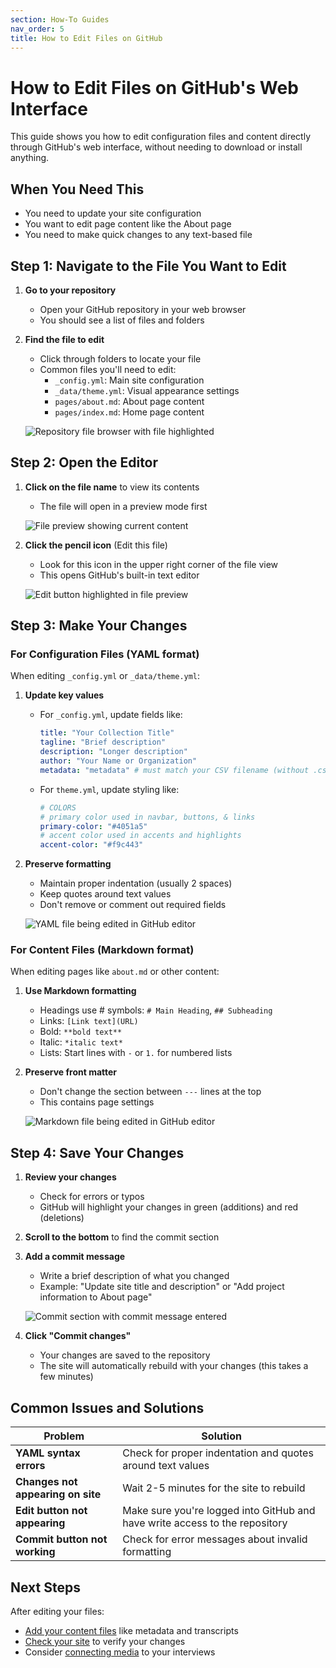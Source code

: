 ```yaml
---
section: How-To Guides
nav_order: 5
title: How to Edit Files on GitHub
---
```


# How to Edit Files on GitHub's Web Interface

This guide shows you how to edit configuration files and content directly through GitHub's web interface, without needing to download or install anything.

## When You Need This

- You need to update your site configuration
- You want to edit page content like the About page
- You need to make quick changes to any text-based file

## Step 1: Navigate to the File You Want to Edit

1. **Go to your repository**
   - Open your GitHub repository in your web browser
   - You should see a list of files and folders

2. **Find the file to edit**
   - Click through folders to locate your file
   - Common files you'll need to edit:
     - `_config.yml`: Main site configuration
     - `_data/theme.yml`: Visual appearance settings
     - `pages/about.md`: About page content
     - `pages/index.md`: Home page content
   
   ![Repository file browser with file highlighted](SCREENSHOT_PLACEHOLDER)

## Step 2: Open the Editor

1. **Click on the file name** to view its contents
   - The file will open in a preview mode first
   
   ![File preview showing current content](SCREENSHOT_PLACEHOLDER)

2. **Click the pencil icon** (Edit this file)
   - Look for this icon in the upper right corner of the file view
   - This opens GitHub's built-in text editor
   
   ![Edit button highlighted in file preview](SCREENSHOT_PLACEHOLDER)

## Step 3: Make Your Changes

### For Configuration Files (YAML format)

When editing `_config.yml` or `_data/theme.yml`:

1. **Update key values**
   - For `_config.yml`, update fields like:
     ```yaml
     title: "Your Collection Title"
     tagline: "Brief description"
     description: "Longer description"
     author: "Your Name or Organization"
     metadata: "metadata" # must match your CSV filename (without .csv)
     ```
   
   - For `theme.yml`, update styling like:
     ```yaml
     # COLORS
     # primary color used in navbar, buttons, & links
     primary-color: "#4051a5"
     # accent color used in accents and highlights
     accent-color: "#f9c443"
     ```

2. **Preserve formatting**
   - Maintain proper indentation (usually 2 spaces)
   - Keep quotes around text values
   - Don't remove or comment out required fields
   
   ![YAML file being edited in GitHub editor](SCREENSHOT_PLACEHOLDER)

### For Content Files (Markdown format)

When editing pages like `about.md` or other content:

1. **Use Markdown formatting**
   - Headings use # symbols: `# Main Heading`, `## Subheading`
   - Links: `[Link text](URL)`
   - Bold: `**bold text**`
   - Italic: `*italic text*`
   - Lists: Start lines with `-` or `1.` for numbered lists

2. **Preserve front matter**
   - Don't change the section between `---` lines at the top
   - This contains page settings
   
   ![Markdown file being edited in GitHub editor](SCREENSHOT_PLACEHOLDER)

## Step 4: Save Your Changes

1. **Review your changes**
   - Check for errors or typos
   - GitHub will highlight your changes in green (additions) and red (deletions)

2. **Scroll to the bottom** to find the commit section

3. **Add a commit message**
   - Write a brief description of what you changed
   - Example: "Update site title and description" or "Add project information to About page"
   
   ![Commit section with commit message entered](SCREENSHOT_PLACEHOLDER)

4. **Click "Commit changes"**
   - Your changes are saved to the repository
   - The site will automatically rebuild with your changes (this takes a few minutes)

## Common Issues and Solutions

| Problem | Solution |
|---------|----------|
| **YAML syntax errors** | Check for proper indentation and quotes around text values |
| **Changes not appearing on site** | Wait 2-5 minutes for the site to rebuild |
| **Edit button not appearing** | Make sure you're logged into GitHub and have write access to the repository |
| **Commit button not working** | Check for error messages about invalid formatting |

## Next Steps

After editing your files:

- [Add your content files](upload-files-to-github.html) like metadata and transcripts
- [Check your site](../publish/tutorial-publishing.html) to verify your changes
- Consider [connecting media](connect-media-to-transcripts.html) to your interviews